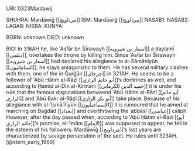 URI: 0323Mardawij

SHUHRA: Mardāwīǧ [[مرداويج]]
ISM: Mardāwīǧ [[مرداويج]]
NASAB1: 
NASAB2: 
LAQAB: 
NISBA: 
KUNYA: 

BORN: unknown
DIED: unknown

BIO: In 316AH he, like ʾAsfār bn Šīrawayh [[أسفار بن شيرويه]] a daylamī [[ديلمي]], overtakes the throne by killing him. Since ʾAsfār bn Šīrawayh [[أسفار بن شيرويه]] had declared his allegiance to al-Sāmānīyūn [[السامانيون]], he stays antagonistic to them. He has several military clashes with them, one of the in Ǧurǧān [[جرجان]] in 321AH. He seems to be a follower of ʾAbū Ḥātim al-Rāzī [[أبو حاتم الرازي]]’s doctrines as well, and according to Ḥamīd al-Dīn al-Kirmānī [[حميد الدين الكرماني]] it is under his rule that the famous disputations betweend ʾAbū Ḥātim al-Rāzī [[أبو حاتم الرازي]] and ʾAbū Bakr al-Rāzī [[أبو بكر الرازي]] take place. Because of his allegiance with al-ʾIsmāʿīlīyūn [[الإسماعيليون]] it is rumoured that he aimed at marching on Baġdād [[بغداد]] and overthrowing the ʿabbāsī [[عباسي]] caliph. However, after the day passed when, according to ʾAbū Ḥātim al-Rāzī [[أبو حاتم الرازي]]’s promise, al-ʾImām [[الإمام]] was supposed to appear, he fell in the esteem of his followers. Mardāwīǧ [[مرداويج]]’s last years are characterized by savage persecution of the sect. He rules until 323AH. [@stern_early_1960]
